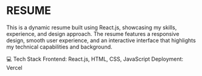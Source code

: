# RESUME
This is a dynamic resume built using React.js, showcasing my skills, experience, and design approach. The resume features a responsive design, smooth user experience, and an interactive interface that highlights my technical capabilities and background.

💻 Tech Stack
Frontend: React.js, HTML, CSS, JavaScript
Deployment: Vercel 


